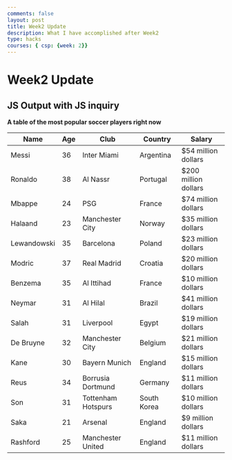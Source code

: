 ```yaml
---
comments: false
layout: post
title: Week2 Update
description: What I have accomplished after Week2
type: hacks
courses: { csp: {week: 2}}
---
```


# Week2 Update

## JS Output with JS inquiry  

**A table of the most popular soccer players right now**

<!-- Head contains information to Support the Document -->
<head>
    <!-- load jQuery and DataTables output style and scripts -->
    <link rel="stylesheet" type="text/css" href="https://cdn.datatables.net/1.13.4/css/jquery.dataTables.min.css">
    <script type="text/javascript" language="javascript" src="https://code.jquery.com/jquery-3.6.0.min.js"></script>
    <script>var define = null;</script>
    <script type="text/javascript" language="javascript" src="https://cdn.datatables.net/1.13.4/js/jquery.dataTables.min.js"></script>
</head>

<!-- Body contains the contents of the Document -->
<body>
    <table id="demo" class="table">
        <thead>
            <tr>
                <th>Name</th>
                <th>Age</th>
                <th>Club</th>
                <th>Country</th>
                <th>Salary</th>
            </tr>
        </thead>
        <tbody>
            <tr>
                <td>Messi</td>
                <td>36</td>
                <td>Inter Miami</td>
                <td>Argentina</td>
                <td>$54 million dollars</td>
            </tr>
            <tr>
                <td>Ronaldo</td>
                <td>38</td>
                <td>Al Nassr</td>
                <td>Portugal</td>
                <td>$200 million dollars</td>
            </tr>
            <tr>
                <td>Mbappe</td>
                <td>24</td>
                <td>PSG</td>
                <td>France</td>
                <td>$74 million dollars</td>
            </tr>
            <tr>
                <td>Halaand</td>
                <td>23</td>
                <td>Manchester City</td>
                <td>Norway</td>
                <td>$35 million dollars</td>
            </tr>
            <tr>
                <td>Lewandowski</td>
                <td>35</td>
                <td>Barcelona</td>
                <td>Poland</td>
                <td>$23 million dollars</td>
            </tr>
            <tr>
                <td>Modric</td>
                <td>37</td>
                <td>Real Madrid</td>
                <td>Croatia</td>
                <td>$20 million dollars</td>
            </tr>
            <tr>
                <td>Benzema</td>
                <td>35</td>
                <td>Al Ittihad</td>
                <td>France</td>
                <td>$10 million dollars</td>
            </tr>
            <tr>
                <td>Neymar</td>
                <td>31</td>
                <td>Al Hilal</td>
                <td>Brazil</td>
                <td>$41 million dollars</td>
            </tr>
            <tr>
                <td>Salah</td>
                <td>31</td>
                <td>Liverpool</td>
                <td>Egypt</td>
                <td>$19 million dollars</td>
            </tr>
            <tr>
                <td>De Bruyne</td>
                <td>32</td>
                <td>Manchester City</td>
                <td>Belgium</td>
                <td>$21 million dollars</td>
            </tr>
            <tr>
                <td>Kane</td>
                <td>30</td>
                <td>Bayern Munich</td>
                <td>England</td>
                <td>$15 million dollars</td>
            <tr>
                <td>Reus</td>
                <td>34</td>
                <td>Borrusia Dortmund</td>
                <td>Germany</td>
                <td>$11 million dollars</td>
            </tr>
            <tr>
                <td>Son</td>
                <td>31</td>
                <td>Tottenham Hotspurs</td>
                <td>South Korea</td>
                <td>$10 million dollars</td>
            </tr>
            <tr>
                <td>Saka</td>
                <td>21</td>
                <td>Arsenal</td>
                <td>England</td>
                <td>$9 million dollars</td>
            </tr>
            <tr>
                <td>Rashford</td>
                <td>25</td>
                <td>Manchester United</td>
                <td>England</td>
                <td>$11 million dollars</td>
            </tr>
        </tbody>
    </table>
</body>

<!-- Script is used to embed executable code -->
<script>
    $("#demo").DataTable();
</script>
